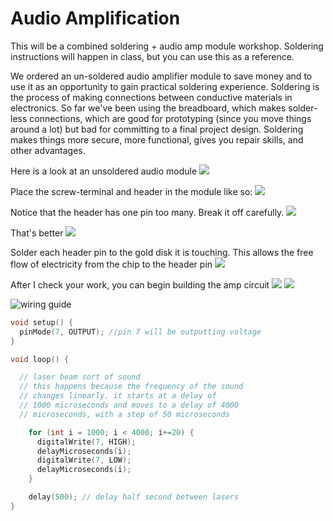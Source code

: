 # Audio Amplification

This will be a combined soldering + audio amp module workshop. Soldering instructions will happen in class, but you can use this as a reference.

We ordered an un-soldered audio amplifier module to save money and to use it as an opportunity to gain practical soldering experience. Soldering is the process of making connections between conductive materials in electronics. So far we've been using the breadboard, which makes solder-less connections, which are good for prototyping (since you move things around a lot) but bad for committing to a final project design. Soldering makes things more secure, more functional, gives you repair skills, and other advantages.

Here is a look at an unsoldered audio module
![](images/1.jpg)

Place the screw-terminal and header in the module like so:
![](images/2.jpg)

Notice that the header has one pin too many. Break it off carefully.
![](images/3.jpg)

That's better
![](images/4.jpg)

Solder each header pin to the gold disk it is touching. This allows the free flow of electricity from the chip to the header pin
![](images/5.jpg)

After I check your work, you can begin building the amp circuit
![](images/6.jpg)
![](images/7.jpg)

![wiring guide](images/wiring-pam8302.png)

```c
void setup() {
  pinMode(7, OUTPUT); //pin 7 will be outputting voltage
}

void loop() {

  // laser beam sort of sound
  // this happens because the frequency of the sound
  // changes linearly. it starts at a delay of
  // 1000 microseconds and moves to a delay of 4000
  // microseconds, with a step of 50 microseconds

    for (int i = 1000; i < 4000; i+=20) {
      digitalWrite(7, HIGH);
      delayMicroseconds(i);
      digitalWrite(7, LOW);
      delayMicroseconds(i);
    }

    delay(500); // delay half second between lasers
}
```
